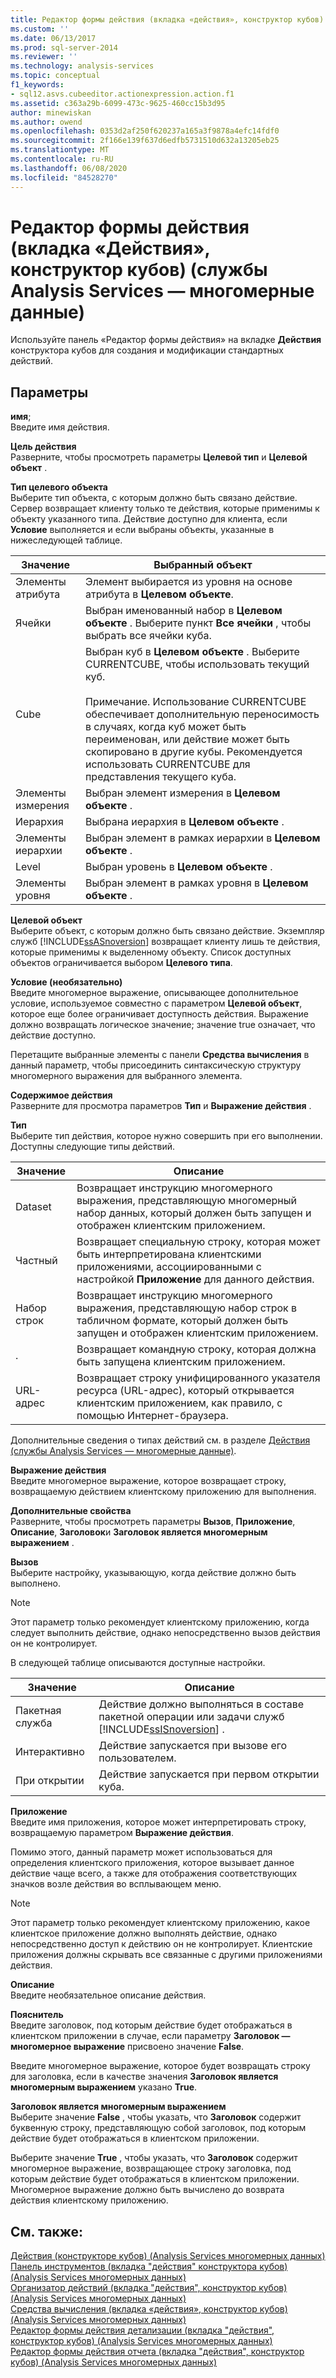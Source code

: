 ```yaml
---
title: Редактор формы действия (вкладка «действия», конструктор кубов) (Analysis Services-многомерные данные) | Документация Майкрософт
ms.custom: ''
ms.date: 06/13/2017
ms.prod: sql-server-2014
ms.reviewer: ''
ms.technology: analysis-services
ms.topic: conceptual
f1_keywords:
- sql12.asvs.cubeeditor.actionexpression.action.f1
ms.assetid: c363a29b-6099-473c-9625-460cc15b3d95
author: minewiskan
ms.author: owend
ms.openlocfilehash: 0353d2af250f620237a165a3f9878a4efc14fdf0
ms.sourcegitcommit: 2f166e139f637d6edfb5731510d632a13205eb25
ms.translationtype: MT
ms.contentlocale: ru-RU
ms.lasthandoff: 06/08/2020
ms.locfileid: "84528270"
---
```

# <a name="action-form-editor-actions-tab-cube-designer-analysis-services---multidimensional-data"></a>Редактор формы действия (вкладка «Действия», конструктор кубов) (службы Analysis Services — многомерные данные)
  Используйте панель «Редактор формы действия» на вкладке **Действия** конструктора кубов для создания и модификации стандартных действий.  
  
## <a name="options"></a>Параметры  
 **имя**;  
 Введите имя действия.  
  
 **Цель действия**  
 Разверните, чтобы просмотреть параметры **Целевой тип** и **Целевой объект** .  
  
 **Тип целевого объекта**  
 Выберите тип объекта, с которым должно быть связано действие. Сервер возвращает клиенту только те действия, которые применимы к объекту указанного типа. Действие доступно для клиента, если **Условие** выполняется и если выбраны объекты, указанные в нижеследующей таблице.  
  
|Значение|Выбранный объект|  
|-----------|---------------------|  
|Элементы атрибута|Элемент выбирается из уровня на основе атрибута в **Целевом объекте**.|  
|Ячейки|Выбран именованный набор в **Целевом объекте** . Выберите пункт **Все ячейки** , чтобы выбрать все ячейки куба.|  
|Cube|Выбран куб в **Целевом объекте** . Выберите CURRENTCUBE, чтобы использовать текущий куб.<br /><br /> Примечание. Использование CURRENTCUBE обеспечивает дополнительную переносимость в случаях, когда куб может быть переименован, или действие может быть скопировано в другие кубы. Рекомендуется использовать CURRENTCUBE для представления текущего куба.|  
|Элементы измерения|Выбран элемент измерения в **Целевом объекте** .|  
|Иерархия|Выбрана иерархия в **Целевом объекте** .|  
|Элементы иерархии|Выбран элемент в рамках иерархии в **Целевом объекте** .|  
|Level|Выбран уровень в **Целевом объекте** .|  
|Элементы уровня|Выбран элемент в рамках уровня в **Целевом объекте** .|  
  
 **Целевой объект**  
 Выберите объект, с которым должно быть связано действие. Экземпляр служб [!INCLUDE[ssASnoversion](../includes/ssasnoversion-md.md)] возвращает клиенту лишь те действия, которые применимы к выделенному объекту. Список доступных объектов ограничивается выбором **Целевого типа**.  
  
 **Условие (необязательно)**  
 Введите многомерное выражение, описывающее дополнительное условие, используемое совместно с параметром **Целевой объект**, которое еще более ограничивает доступность действия. Выражение должно возвращать логическое значение; значение true означает, что действие доступно.  
  
 Перетащите выбранные элементы с панели **Средства вычисления** в данный параметр, чтобы присоединить синтаксическую структуру многомерного выражения для выбранного элемента.  
  
 **Содержимое действия**  
 Разверните для просмотра параметров **Тип** и **Выражение действия** .  
  
 **Тип**  
 Выберите тип действия, которое нужно совершить при его выполнении. Доступны следующие типы действий.  
  
|Значение|Описание|  
|-----------|-----------------|  
|Dataset|Возвращает инструкцию многомерного выражения, представляющую многомерный набор данных, который должен быть запущен и отображен клиентским приложением.|  
|Частный|Возвращает специальную строку, которая может быть интерпретирована клиентскими приложениями, ассоциированными с настройкой **Приложение** для данного действия.|  
|Набор строк|Возвращает инструкцию многомерного выражения, представляющую набор строк в табличном формате, который должен быть запущен и отображен клиентским приложением.|  
|.|Возвращает командную строку, которая должна быть запущена клиентским приложением.|  
|URL-адрес|Возвращает строку унифицированного указателя ресурса (URL-адрес), который открывается клиентским приложением, как правило, с помощью Интернет-браузера.|  
  
 Дополнительные сведения о типах действий см. в разделе [Действия (службы Analysis Services — многомерные данные)](multidimensional-models/actions-analysis-services-multidimensional-data.md).  
  
 **Выражение действия**  
 Введите многомерное выражение, которое возвращает строку, возвращаемую действием клиентскому приложению для выполнения.  
  
 **Дополнительные свойства**  
 Разверните, чтобы просмотреть параметры **Вызов**, **Приложение**, **Описание**, **Заголовок**и **Заголовок является многомерным выражением** .  
  
 **Вызов**  
 Выберите настройку, указывающую, когда действие должно быть выполнено.  
  
> [!NOTE]  
>  Этот параметр только рекомендует клиентскому приложению, когда следует выполнить действие, однако непосредственно вызов действия он не контролирует.  
  
 В следующей таблице описываются доступные настройки.  
  
|Значение|Описание|  
|-----------|-----------------|  
|Пакетная служба|Действие должно выполняться в составе пакетной операции или задачи служб [!INCLUDE[ssISnoversion](../includes/ssisnoversion-md.md)] .|  
|Интерактивно|Действие запускается при вызове его пользователем.|  
|При открытии|Действие запускается при первом открытии куба.|  
  
 **Приложение**  
 Введите имя приложения, которое может интерпретировать строку, возвращаемую параметром **Выражение действия**.  
  
 Помимо этого, данный параметр может использоваться для определения клиентского приложения, которое вызывает данное действие чаще всего, а также для отображения соответствующих значков возле действия во всплывающем меню.  
  
> [!NOTE]  
>  Этот параметр только рекомендует клиентскому приложению, какое клиентское приложение должно выполнять действие, однако непосредственно доступ к действию он не контролирует. Клиентские приложения должны скрывать все связанные с другими приложениями действия.  
  
 **Описание**  
 Введите необязательное описание действия.  
  
 **Пояснитель**  
 Введите заголовок, под которым действие будет отображаться в клиентском приложении в случае, если параметру **Заголовок — многомерное выражение** присвоено значение **False**.  
  
 Введите многомерное выражение, которое будет возвращать строку для заголовка, если в качестве значения **Заголовок является многомерным выражением** указано **True**.  
  
 **Заголовок является многомерным выражением**  
 Выберите значение **False** , чтобы указать, что **Заголовок** содержит буквенную строку, представляющую собой заголовок, под которым действие будет отображаться в клиентском приложении.  
  
 Выберите значение **True** , чтобы указать, что **Заголовок** содержит многомерное выражение, возвращающее строку заголовка, под которым действие будет отображаться в клиентском приложении. Многомерное выражение должно быть вычислено до возврата действия клиентскому приложению.  
  
## <a name="see-also"></a>См. также:  
 [Действия &#40;конструкторе кубов&#41; &#40;Analysis Services многомерных данных&#41;](actions-cube-designer-analysis-services-multidimensional-data.md)   
 [Панель инструментов &#40;вкладка "действия" конструктора кубов&#41; &#40;Analysis Services многомерных данных&#41;](toolbar-actions-tab-cube-designer-analysis-services-multidimensional-data.md)   
 [Организатор действий &#40;вкладка "действия", конструктор кубов&#41; &#40;Analysis Services многомерных данных&#41;](action-organizer-cube-designer-analysis-services-multidimensional-data.md)   
 [Средства вычисления &#40;вкладка «действия», конструктор кубов&#41; &#40;Analysis Services многомерных данных&#41;](calculation-tools-actions-cube-designer-analysis-services-multidimensional-data.md)   
 [Редактор формы действия детализации &#40;вкладка "действия", конструктор кубов&#41; &#40;Analysis Services многомерных данных&#41;](drillthrough-action-form-editor-cube-designer-analysis-services-multidimensional-data.md)   
 [Редактор формы действия отчета &#40;вкладка "действия", конструктор кубов&#41; &#40;Analysis Services многомерных данных&#41;](report-action-form-editor-cube-designer-analysis-services-multidimensional-data.md)  
  
  
